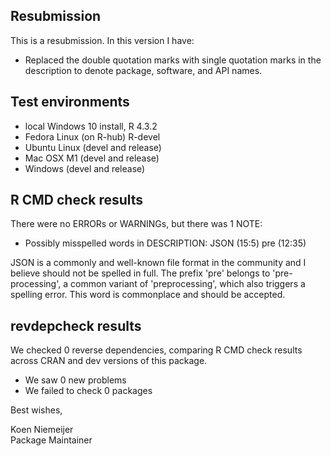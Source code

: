 ## Resubmission
This is a resubmission. In this version I have:
* Replaced the double quotation marks with single quotation marks in the description to denote package, software,
and API names.

## Test environments
* local Windows 10 install, R 4.3.2
* Fedora Linux (on R-hub) R-devel
* Ubuntu Linux (devel and release)
* Mac OSX M1 (devel and release)
* Windows (devel and release)

## R CMD check results
There were no ERRORs or WARNINGs, but there was 1 NOTE:
* Possibly misspelled words in DESCRIPTION:
  JSON (15:5)
  pre (12:35)

JSON is a commonly and well-known file format in the community and I believe should not be spelled in full. The prefix
'pre' belongs to 'pre-processing', a common variant of 'preprocessing', which also triggers a spelling error. This word is 
commonplace and should be accepted.

## revdepcheck results

We checked 0 reverse dependencies, comparing R CMD check results across CRAN and dev versions of this package.

 * We saw 0 new problems
 * We failed to check 0 packages

Best wishes,

Koen Niemeijer  
Package Maintainer
